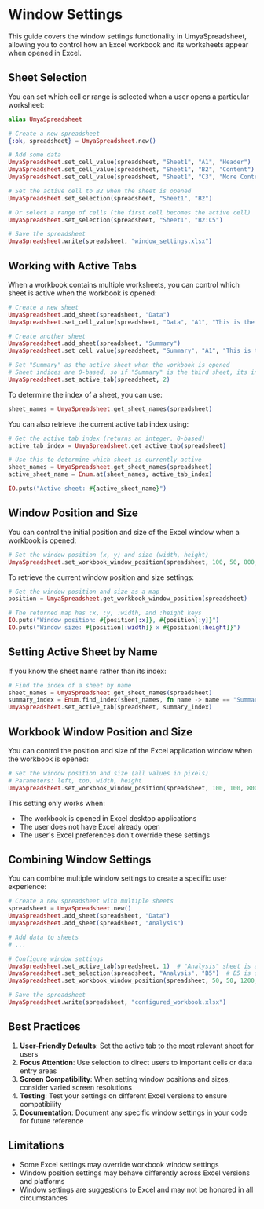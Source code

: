 # Window Settings

This guide covers the window settings functionality in UmyaSpreadsheet, allowing you to control how an Excel workbook and its worksheets appear when opened in Excel.

## Sheet Selection

You can set which cell or range is selected when a user opens a particular worksheet:

```elixir
alias UmyaSpreadsheet

# Create a new spreadsheet
{:ok, spreadsheet} = UmyaSpreadsheet.new()

# Add some data
UmyaSpreadsheet.set_cell_value(spreadsheet, "Sheet1", "A1", "Header")
UmyaSpreadsheet.set_cell_value(spreadsheet, "Sheet1", "B2", "Content")
UmyaSpreadsheet.set_cell_value(spreadsheet, "Sheet1", "C3", "More Content")

# Set the active cell to B2 when the sheet is opened
UmyaSpreadsheet.set_selection(spreadsheet, "Sheet1", "B2")

# Or select a range of cells (the first cell becomes the active cell)
UmyaSpreadsheet.set_selection(spreadsheet, "Sheet1", "B2:C5")

# Save the spreadsheet
UmyaSpreadsheet.write(spreadsheet, "window_settings.xlsx")
```

## Working with Active Tabs

When a workbook contains multiple worksheets, you can control which sheet is active when the workbook is opened:

```elixir
# Create a new sheet
UmyaSpreadsheet.add_sheet(spreadsheet, "Data")
UmyaSpreadsheet.set_cell_value(spreadsheet, "Data", "A1", "This is the data sheet")

# Create another sheet
UmyaSpreadsheet.add_sheet(spreadsheet, "Summary")
UmyaSpreadsheet.set_cell_value(spreadsheet, "Summary", "A1", "This is the summary sheet")

# Set "Summary" as the active sheet when the workbook is opened
# Sheet indices are 0-based, so if "Summary" is the third sheet, its index is 2
UmyaSpreadsheet.set_active_tab(spreadsheet, 2)
```

To determine the index of a sheet, you can use:

```elixir
sheet_names = UmyaSpreadsheet.get_sheet_names(spreadsheet)
```

You can also retrieve the current active tab index using:

```elixir
# Get the active tab index (returns an integer, 0-based)
active_tab_index = UmyaSpreadsheet.get_active_tab(spreadsheet)

# Use this to determine which sheet is currently active
sheet_names = UmyaSpreadsheet.get_sheet_names(spreadsheet)
active_sheet_name = Enum.at(sheet_names, active_tab_index)

IO.puts("Active sheet: #{active_sheet_name}")
```

## Window Position and Size

You can control the initial position and size of the Excel window when a workbook is opened:

```elixir
# Set the window position (x, y) and size (width, height)
UmyaSpreadsheet.set_workbook_window_position(spreadsheet, 100, 50, 800, 600)
```

To retrieve the current window position and size settings:

```elixir
# Get the window position and size as a map
position = UmyaSpreadsheet.get_workbook_window_position(spreadsheet)

# The returned map has :x, :y, :width, and :height keys
IO.puts("Window position: #{position[:x]}, #{position[:y]}")
IO.puts("Window size: #{position[:width]} x #{position[:height]}")
```

## Setting Active Sheet by Name

If you know the sheet name rather than its index:

```elixir
# Find the index of a sheet by name
sheet_names = UmyaSpreadsheet.get_sheet_names(spreadsheet)
summary_index = Enum.find_index(sheet_names, fn name -> name == "Summary" end)
UmyaSpreadsheet.set_active_tab(spreadsheet, summary_index)
```

## Workbook Window Position and Size

You can control the position and size of the Excel application window when the workbook is opened:

```elixir
# Set the window position and size (all values in pixels)
# Parameters: left, top, width, height
UmyaSpreadsheet.set_workbook_window_position(spreadsheet, 100, 100, 800, 600)
```

This setting only works when:

- The workbook is opened in Excel desktop applications
- The user does not have Excel already open
- The user's Excel preferences don't override these settings

## Combining Window Settings

You can combine multiple window settings to create a specific user experience:

```elixir
# Create a new spreadsheet with multiple sheets
spreadsheet = UmyaSpreadsheet.new()
UmyaSpreadsheet.add_sheet(spreadsheet, "Data")
UmyaSpreadsheet.add_sheet(spreadsheet, "Analysis")

# Add data to sheets
# ...

# Configure window settings
UmyaSpreadsheet.set_active_tab(spreadsheet, 1)  # "Analysis" sheet is active
UmyaSpreadsheet.set_selection(spreadsheet, "Analysis", "B5")  # B5 is selected
UmyaSpreadsheet.set_workbook_window_position(spreadsheet, 50, 50, 1200, 800)  # Large window

# Save the spreadsheet
UmyaSpreadsheet.write(spreadsheet, "configured_workbook.xlsx")
```

## Best Practices

1. **User-Friendly Defaults**: Set the active tab to the most relevant sheet for users
2. **Focus Attention**: Use selection to direct users to important cells or data entry areas
3. **Screen Compatibility**: When setting window positions and sizes, consider varied screen resolutions
4. **Testing**: Test your settings on different Excel versions to ensure compatibility
5. **Documentation**: Document any specific window settings in your code for future reference

## Limitations

- Some Excel settings may override workbook window settings
- Window position settings may behave differently across Excel versions and platforms
- Window settings are suggestions to Excel and may not be honored in all circumstances
